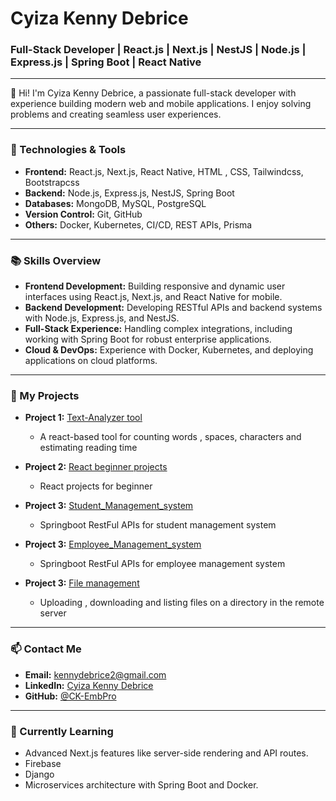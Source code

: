 # Cyiza Kenny Debrice

### Full-Stack Developer | React.js | Next.js | NestJS | Node.js | Express.js | Spring Boot | React Native

---

👋 Hi! I'm Cyiza Kenny Debrice, a passionate full-stack developer with experience building modern web and mobile applications. I enjoy solving problems and creating seamless user experiences.

---

### 🔧 Technologies & Tools

- **Frontend:** React.js, Next.js, React Native, HTML , CSS, Tailwindcss, Bootstrapcss
- **Backend:** Node.js, Express.js, NestJS, Spring Boot
- **Databases:** MongoDB, MySQL, PostgreSQL
- **Version Control:** Git, GitHub
- **Others:** Docker, Kubernetes, CI/CD, REST APIs, Prisma

---

### 📚 Skills Overview

- **Frontend Development:** Building responsive and dynamic user interfaces using React.js, Next.js, and React Native for mobile.
- **Backend Development:** Developing RESTful APIs and backend systems with Node.js, Express.js, and NestJS. 
- **Full-Stack Experience:** Handling complex integrations, including working with Spring Boot for robust enterprise applications.
- **Cloud & DevOps:** Experience with Docker, Kubernetes, and deploying applications on cloud platforms.

---

### 🚀 My Projects

- **Project 1:** [Text-Analyzer tool](https://github.com/CK-EmbPro/text-analyzer-tool.git)
  - A react-based tool for counting words , spaces, characters and estimating reading time
  
- **Project 2:** [React beginner projects  ](https://github.com/CK-EmbPro/ReactChallenges.git)
  - React projects for beginner
  
- **Project 3:** [Student_Management_system](https://github.com/CK-EmbPro/StudentMS-SB.git)
  - Springboot RestFul APIs for student management system
    
- **Project 3:** [Employee_Management_system ](https://github.com/CK-EmbPro/EmployeeMS-SB-RESTApis.git)
  - Springboot RestFul APIs for employee management system

- **Project 3:** [File management](https://github.com/CK-EmbPro/file_manage.git)
  - Uploading , downloading and listing files on a directory in the remote server
---

### 📫 Contact Me

- **Email:** kennydebrice2@gmail.com
- **LinkedIn:** [Cyiza Kenny Debrice](https://linkedin.com/in/cyizakennydebrice)
- **GitHub:** [@CK-EmbPro](https://github.com/CK-EmbPro)

---

### 🌱 Currently Learning

- Advanced Next.js features like server-side rendering and API routes.
- Firebase
- Django
- Microservices architecture with Spring Boot and Docker.

